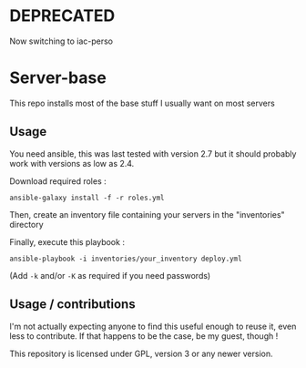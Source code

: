 # DEPRECATED

Now switching to iac-perso

# Server-base

This repo installs most of the base stuff I usually want on most servers


## Usage

You need ansible, this was last tested with version 2.7 but it should probably work with versions as low as 2.4.

Download required roles :
```
ansible-galaxy install -f -r roles.yml
```

Then, create an inventory file containing your servers in the "inventories" directory

Finally, execute this playbook :
```
ansible-playbook -i inventories/your_inventory deploy.yml
```
(Add `-k` and/or `-K` as required if you need passwords)

## Usage / contributions

I'm not actually expecting anyone to find this useful enough to reuse it, even less to contribute.
If that happens to be the case, be my guest, though !

This repository is licensed under GPL, version 3 or any newer version.
